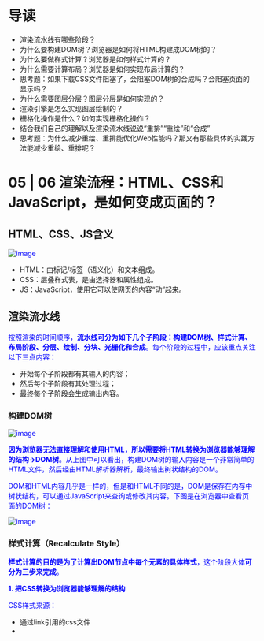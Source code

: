 # 导读
- 渲染流水线有哪些阶段？
- 为什么要构建DOM树？浏览器是如何将HTML构建成DOM树的？
- 为什么要做样式计算？浏览器是如何样式计算的？
- 为什么需要计算布局？浏览器是如何实现布局计算的？
- 思考题：如果下载CSS文件阻塞了，会阻塞DOM树的合成吗？会阻塞页面的显示吗？
- 为什么需要图层分层？图层分层是如何实现的？
- 渲染引擎是怎么实现图层绘制的？
- 栅格化操作是什么？如何实现栅格化操作？
- 结合我们自己的理解以及渲染流水线说说“重排”“重绘”和“合成”
- 思考题：为什么减少重绘、重排能优化Web性能吗？那又有那些具体的实践方法能减少重绘、重排呢？

# 05 | 06 渲染流程：HTML、CSS和JavaScript，是如何变成页面的？
## HTML、CSS、JS含义
![image](https://github.com/user-attachments/assets/6aa18f5a-3dd0-44ff-9156-a443348ddaa9)

- HTML：由标记/标签（语义化）和文本组成。
- CSS：层叠样式表，是由选择器和属性组成。
- JS：JavaScript，使用它可以使网页的内容“动”起来。

## 渲染流水线
按照渲染的时间顺序，**流水线可分为如下几个子阶段：构建DOM树、样式计算、布局阶段、分层、绘制、分块、光栅化和合成**。每个阶段的过程中，应该重点关注以下三点内容：
- 开始每个子阶段都有其输入的内容；
- 然后每个子阶段有其处理过程；
- 最终每个子阶段会生成输出内容。

### 构建DOM树
![image](https://github.com/user-attachments/assets/abfaf52d-c8e9-49e8-8ec7-a07d03d07018)

**因为浏览器无法直接理解和使用HTML，所以需要将HTML转换为浏览器能够理解的结构->DOM树**。从上图中可以看出，构建DOM树的输入内容是一个非常简单的HTML文件，然后经由HTML解析器解析，最终输出树状结构的DOM。

DOM和HTML内容几乎是一样的，但是和HTML不同的是，DOM是保存在内存中树状结构，可以通过JavaScript来查询或修改其内容。下图是在浏览器中查看页面的DOM树：

![image](https://github.com/user-attachments/assets/a3b51cd4-c9c9-4f47-bd5b-e236b562581a)

### 样式计算（Recalculate Style）

**样式计算的目的是为了计算出DOM节点中每个元素的具体样式**，这个阶段大体**可分为三步来完成**。

**1. 把CSS转换为浏览器能够理解的结构**

CSS样式来源：
- 通过link引用的css文件
- <style>标记内的CSS
- 元素的style属性内嵌的CSS

和HTML文件一样，**浏览器也是无法直接理解这些纯文本的CSS样式，所以当渲染引擎接收到CSS文本时，会执行一个转换操作，将CSS文本转换为浏览器可以理解的结构——styleSheets**。下图是在浏览器中查看页面的styleSheets：

![image](https://github.com/user-attachments/assets/bf140bbf-ac00-40a3-8489-07202e3fd08f)

**渲染引擎会把获取到的3种来源的CSS文本全部转换为styleSheets结构中的数据，并且该结构同时具备了查询和修改功能**，这会为后面的样式操作提供基础。

**2. 转换样式表中的属性值，使其标准化**

把现有的CSS文本转化为浏览器可以理解的结构后，接下来就要对其进行属性值的标准化操作。

![image](https://github.com/user-attachments/assets/82c2091b-ade7-450d-b89b-ce224410a5b5)

CSS文本中有很多属性值，如**2em、blue、bold，这些类型数值不容易被渲染引擎理解，所以需要将所有值转换为渲染引擎容易理解的、标准化的计算值，这个过程就是属性值标准化**。

**3. 计算出DOM树中每个节点的具体样式**

样式的属性已被标准化后，接下来就需要**计算DOM树中每个节点的样式属性，这就涉及到CSS的继承规则和层叠规则了**。

**CSS继承：就是每个DOM节点都包含有父节点的样式。**

```
body { font-size: 20px }
p {color:blue;}
span  {display: none}
div {font-weight: bold;color:red}
div  p {color:green;}
```

上述样式表最终应用到 DOM 节点的效果如下图所示：

![image](https://github.com/user-attachments/assets/a64d3f46-39bb-449e-8f37-128ecc0aecb2)

所有子节点都继承了父节点样式。比如 body 节点的 font-size 属性是 20，那 body 节点下面的所有节点的 font-size 都等于 20。

为了加深你对 CSS 继承的理解，你可以打开 Chrome 的“开发者工具”，选择第一个“element”标签，再选择“style”子标签，你会看到如下界面：

![image](https://github.com/user-attachments/assets/bfdd8f81-f99f-4a30-b099-dfff422417d8)

- 首先，可以选择要查看的元素的样式（位于图中的区域 2 中），在图中的第 1 个区域中点击对应的元素，就可以在下面的区域查看该元素的样式了。
- 其次，可以从样式来源（位于图中的区域 3 中）中查看样式的具体来源信息，看看是来源于样式文件，还是来源于 UserAgent 样式表。**UserAgent 样式，它是浏览器提供的一组默认样式，如果你不提供任何样式，默认使用的就是 UserAgent 样式**。最后，可以通过区域 2 和区域 3 来查看样式继承的具体过程。

以上就是 CSS 继承的一些特性，样式计算过程中，会根据 DOM 节点的继承关系来合理计算节点样式。

**CSS层叠：层叠是 CSS 的一个基本特征，它是一个定义了如何合并来自多个源的属性值的算法**。它在 CSS 处于核心地位，CSS 的全称“层叠样式表”正是强调了这一点。

**总之，样式计算阶段的目的是为了计算出 DOM 节点中每个元素的具体样式，在计算过程中需要遵守 CSS 的继承和层叠两个规则。这个阶段最终输出的内容是每个 DOM 节点的样式，并被保存在 ComputedStyle 的结构内**。

如果你想了解每个 DOM 元素最终的计算样式，可以打开 Chrome 的“开发者工具”，选择第一个“element”标签，然后再选择“Computed”子标签，如下图所示：

![image](https://github.com/user-attachments/assets/e63ae506-f4be-4779-99c5-d3dbbe871f81)

### 布局阶段

现在，我们有 DOM 树和 DOM 树中元素的样式，但这还不足以显示页面，因为我们还不知道 DOM 元素的几何位置信息。**接下来就需要计算出 DOM 树中可见元素的几何位置，我们把这个计算过程叫做布局**。

**Chrome 在布局阶段需要完成两个任务：创建布局树和布局计算。**

**创建布局树**

DOM 树还含有很多不可见的元素，比如 head 标签，还有使用了 display:none 属性的元素。所以在显示之前，我们还要额外地构建一棵**只包含可见元素布局树**。

![image](https://github.com/user-attachments/assets/c6c1cd7c-c466-431e-a17f-a194142d2a9f)

从上图可以看出，**DOM 树中所有不可见的节点都没有包含到布局树中**。

为了构建布局树，浏览器大体上完成了下面这些工作：
- 遍历 DOM 树中的所有可见节点，并把这些节点加到布局树中；
- 而不可见的节点会被布局树忽略掉，如 head 标签下面的全部内容，再比如 body.p.span 这个元素，因为它的属性包含 dispaly:none，所以这个元素也没有被包进布局树。

**布局计算**

在执行布局操作的时候，会把布局运算的结果重新写回布局树中，所以布局树既是输入内容也是输出内容，这是布局阶段一个不合理的地方，因为在布局阶段并没有清晰地将输入内容和输出内容区分开来。针对这个问题，Chrome 团队正在重构布局代码，下一代布局系统叫 LayoutNG，试图更清晰地分离输入和输出，从而让新设计的布局算法更加简单。

### 分层

现在我们有了布局树，而且每个元素的具体位置信息都计算出来了，那么接下来是不是就要开始着手绘制页面了？答案依然是否定的。

因为页面中有很多复杂的效果，如一些复杂的 3D 变换、页面滚动，或者使用 z-indexing 做 z 轴排序等，为了更加方便地实现这些效果，渲染引擎还需要为特定的节点生成专用的图层，并生成一棵对应的图层树（LayerTree）。如果你熟悉 PS，相信你会很容易理解图层的概念，正是这些图层叠加在一起构成了最终的页面图像。

**渲染引擎给页面分了很多图层，这些图层按照一定顺序叠加在一起，就形成了最终的页面**。下面我们再来看看这些图层和布局树节点之间的关系，如下图所示：

![image](https://github.com/user-attachments/assets/2e13be38-ed33-4b86-aa9c-4dfa0f96d644)

通常情况下，并不是布局树的每个节点都包含一个图层，如果一个节点没有对应的层，那么这个节点就从属于父节点的图层。如上图中的 span 标签没有专属图层，那么它们就从属于它们的父节点图层。但不管怎样，**最终每一个节点都会直接或者间接地从属于一个层**。那么需要满足什么条件，渲染引擎才会为特定的节点创建新的图层呢？**通常满足下面两点中任意一点的元素就可以被提升为单独的一个图层**：
- **拥有层叠上下文属性的元素会被提升为单独的一层**。

![image](https://github.com/user-attachments/assets/aa346e41-17b7-46a0-bff9-8c6652638719)

**明确定位属性的元素、定义透明属性的元素、使用 CSS 滤镜的元素等，都拥有层叠上下文属性**。

- **需要剪裁（clip）的地方也会被创建为图层**。

```
<style>
  div {
    width: 200;
    height: 200;
    overflow:auto;
    background: gray;
  } 
</style>
<body>
  <div >
    <p>所以元素有了层叠上下文的属性或者需要被剪裁，那么就会被提升成为单独一层，你可以参看下图：</p>
    <p>从上图我们可以看到，document层上有A和B层，而B层之上又有两个图层。这些图层组织在一起也是一颗树状结构。</p>
    <p>图层树是基于布局树来创建的，为了找出哪些元素需要在哪些层中，渲染引擎会遍历布局树来创建层树（Update LayerTree）。</p> 
  </div>
</body>
```

div 的大小限定为 200 * 200 像素，而 div 里面的文字内容比较多，文字所显示的区域肯定会超出 200 * 200 的面积，这时候就产生了剪裁，渲染引擎会把裁剪文字内容的一部分用于显示在 div 区域。

**出现这种裁剪情况的时候，渲染引擎会为文字部分单独创建一个层，如果出现滚动条，滚动条也会被提升为单独的层**。

### 图层绘制
**在完成图层树的构建之后，渲染引擎会对图层树中的每个图层进行绘制，会把一个图层的绘制拆分成很多小的绘制指令，然后再把这些指令按照顺序组成一个待绘制列表**，所以在图层绘制阶段，输出的内容就是这些待绘制列表。

![image](https://github.com/user-attachments/assets/0e5d1186-444c-4fc2-a204-edf19a57b460)

### 栅格化（raster）操作
绘制列表只是用来记录绘制顺序和绘制指令的列表，而**实际上绘制操作是由渲染引擎中的合成线程来完成的**。你可以结合下图来看下渲染主线程和合成线程之间的关系：

![image](https://github.com/user-attachments/assets/b58a8227-d0ad-4704-8ad6-beb266f7dd1b)

如上图所示，当图层的绘制列表准备好之后，主线程会把该绘制列表提交（commit）给合成线程。

合成线程是怎么工作的：
- 在有些情况下，有的图层可以很大，比如有的页面你使用滚动条要滚动好久才能滚动到底部，但是通过视口，用户只能看到页面的很小一部分，所以在这种情况下，要绘制出所有图层内容的话，就会产生太大的开销，而且也没有必要，所以**合成线程会将图层划分为图块（tile）**，这些图块的大小通常是 256x256 或者 512x512，如下图所示：

![image](https://github.com/user-attachments/assets/95034ab9-ff5f-4012-b120-29ed4613aa5d)

- **然后合成线程会按照视口附近的图块来优先生成位图，实际生成位图的操作是由栅格化来执行的**。**所谓栅格化，是指将图块转换为位图。而图块是栅格化执行的最小单位**。**渲染进程维护了一个栅格化的线程池，所有的图块栅格化都是在线程池内执行的**。

通常，栅格化过程都会使用 GPU 来加速生成，**使用 GPU 生成位图的过程叫快速栅格化，或者 GPU 栅格化，生成的位图被保存在 GPU 内存中**。GPU 操作是运行在 GPU 进程中，如果栅格化操作使用了 GPU，那么最终生成位图的操作是在 GPU 中完成的，这就涉及到了跨进程操作。具体形式你可以参考下图：


从图中可以看出，渲染进程把生成图块的指令发送给 GPU，然后在 GPU 中执行生成图块的位图，并保存在 GPU 的内存中。

### 合成和显示
一旦所有图块都被光栅化，合成线程就会生成一个绘制图块的命令——“DrawQuad”，然后将该命令提交给浏览器进程。

浏览器进程里面有一个叫 viz 的组件，用来接收合成线程发过来的 DrawQuad 命令，然后根据 DrawQuad 命令，将其页面内容绘制到内存中，最后再将内存显示在屏幕上。

到这里，经过这一系列的阶段，编写好的 HTML、CSS、JavaScript 等文件，经过浏览器就会显示出漂亮的页面了。

## 渲染流水线总结
我们现在已经分析完了整个渲染流程，从 HTML 到 DOM、样式计算、布局、图层、绘制、光栅化、合成和显示。下面我用一张图来总结下这整个渲染流程：

![image](https://github.com/user-attachments/assets/e42ecdeb-1121-4945-a452-2b0769e1202d)

结合上图，一个完整的渲染流程大致可总结为如下：
1. 渲染进程将 HTML 内容转换为能够读懂的 DOM 树结构。
2. 渲染引擎将 CSS 样式表转化为浏览器可以理解的 styleSheets，计算出 DOM 节点的样式。
3. 创建布局树，并计算元素的布局信息。
4. 对布局树进行分层，并生成分层树。
5. 为每个图层生成绘制列表，并将其提交到合成线程。
6. 合成线程将图层分成图块，并在光栅化线程池中将图块转换成位图。
7. 合成线程发送绘制图块命令 DrawQuad 给浏览器进程。
8. 浏览器进程根据 DrawQuad 消息生成页面，并显示到显示器上。

## 相关概念
### 重排：更新了元素的几何属性
![image](https://github.com/user-attachments/assets/6d81d4e6-91e2-401c-9d29-0af70bc8d965)

从上图可以看出，如果你通过 JavaScript 或者 CSS 修改元素的几何位置属性，例如改变元素的宽度、高度等，那么浏览器会触发重新布局，解析之后的一系列子阶段，这个过程就叫重排。无疑，重排需要更新完整的渲染流水线，所以开销也是最大的。

### 重绘：更新元素的绘制属性
![image](https://github.com/user-attachments/assets/3993f267-516e-4623-b668-1d42602bdd3b)

从图中可以看出，如果修改了元素的背景颜色，那么布局阶段将不会被执行，因为并没有引起几何位置的变换，所以就直接进入了绘制阶段，然后执行之后的一系列子阶段，这个过程就叫重绘。**相较于重排操作，重绘省去了布局和分层阶段，所以执行效率会比重排操作要高一些**。

### 直接合成阶段
那如果你更改一个既不是布局也不要绘制的属性，会发生什么变化呢？渲染引擎将跳过布局和绘制，只执行后续的合成操作，我们把这个过程叫做合成。具体流程参考下图：

![image](https://github.com/user-attachments/assets/ccc46b1b-59d9-423e-b881-bf1007583e71)

在上图中，我们使用了 CSS 的 transform 来实现动画效果，这可以避开重排和重绘阶段，直接在非主线程上执行合成动画操作。这样的效率是最高的，因为是在非主线程上合成，并没有占用主线程的资源，另外也避开了布局和绘制两个子阶段，所以相对于重绘和重排，合成能大大提升绘制效率。

## 引发重排的操作
### 1. 修改几何属性
任何改变元素几何属性的操作都会引发重排，例如：
- 改变元素的宽度、高度、边距、边框、填充等。
- 改变元素的 `display`、`position`、`float`、`top`、`left`、`right`、`bottom` 等属性。

```javascript
element.style.width = '100px';
element.style.height = '200px';
element.style.margin = '10px';
element.style.padding = '5px';
element.style.border = '1px solid black';
element.style.display = 'block';
element.style.position = 'absolute';
element.style.top = '50px';
element.style.left = '50px';
```

### 2. 添加或删除DOM节点
添加、删除或移动DOM节点会引发重排，因为这些操作会改变文档的结构。

```javascript
const newElement = document.createElement('div');
document.body.appendChild(newElement); // 添加节点
document.body.removeChild(newElement); // 删除节点
```

### 3. 修改内容
修改元素的文本内容或属性会引发重排，因为这些操作可能会改变元素的尺寸和布局。

```javascript
element.textContent = 'New content';
element.setAttribute('class', 'new-class');
```

### 4. 读取布局信息
读取某些布局信息会强制浏览器进行重排，以确保返回的值是最新的。这些属性和方法包括：

- `offsetWidth`、`offsetHeight`、`offsetTop`、`offsetLeft`
- `clientWidth`、`clientHeight`、`clientTop`、`clientLeft`
- `scrollWidth`、`scrollHeight`、`scrollTop`、`scrollLeft`
- `getComputedStyle` 方法

```javascript
const width = element.offsetWidth;
const height = element.offsetHeight;
const style = window.getComputedStyle(element);
```

### 5. 改变窗口大小
改变浏览器窗口的大小会引发重排，因为需要重新计算所有元素的布局。

### 6. 改变字体
改变元素的字体属性（如 `font-size`、`font-family`）会引发重排，因为这些操作可能会改变文本的尺寸和布局。

```javascript
element.style.fontSize = '16px';
element.style.fontFamily = 'Arial';
```

### 7. CSS伪类
某些CSS伪类（如 `:hover`、`:focus`）的状态变化也会引发重排。

```css
.element:hover {
    width: 200px;
}
```

### 优化建议
为了减少重排的次数和性能消耗，可以采取以下优化措施：

1. **合并样式更改**：将多次样式更改合并为一次更改，减少重排的次数。

```javascript
// 不推荐：多次更改样式
element.style.width = '100px';
element.style.height = '200px';

// 推荐：合并更改
element.style.cssText = 'width: 100px; height: 200px;';
```

2. **使用类名替代内联样式**：通过添加或删除类名来更改样式，而不是直接修改内联样式。

```javascript
// 不推荐：直接修改内联样式
element.style.display = 'none';

// 推荐：使用类名
element.classList.add('hidden');
```

3. **批量操作DOM**：在进行多次DOM操作时，使用文档片段（DocumentFragment）或将元素脱离文档流，操作完成后再插入文档。

```javascript
// 使用文档片段
const fragment = document.createDocumentFragment();
for (let i = 0; i < 100; i++) {
    const newElement = document.createElement('div');
    fragment.appendChild(newElement);
}
document.body.appendChild(fragment);
```

4. **缓存布局信息**：如果需要多次访问布局信息，应将其缓存起来，避免多次触发重排。

```javascript
// 不推荐：多次访问布局信息
const width = element.offsetWidth;
const height = element.offsetHeight;
const top = element.offsetTop;

// 推荐：缓存布局信息
const rect = element.getBoundingClientRect();
const width = rect.width;
const height = rect.height;
const top = rect.top;
```

通过理解和避免引发重排的操作，可以显著提高网页的性能和用户体验。

## 引发重绘的操作
### 1. 改变颜色
改变元素的颜色属性（如 `color`、`background-color`、`border-color`）会引发重绘。

```javascript
element.style.color = 'red';
element.style.backgroundColor = 'blue';
element.style.borderColor = 'green';
```

### 2. 改变背景图片
改变元素的背景图片（如 `background-image`）会引发重绘。

```javascript
element.style.backgroundImage = 'url("image.jpg")';
```

### 3. 改变边框样式
改变元素的边框样式（如 `border-style`、`border-width`）会引发重绘。

```javascript
element.style.borderStyle = 'solid';
element.style.borderWidth = '2px';
```

### 4. 改变阴影
改变元素的阴影（如 `box-shadow`、`text-shadow`）会引发重绘。

```javascript
element.style.boxShadow = '10px 10px 5px #888888';
element.style.textShadow = '2px 2px 5px #000000';
```

### 5. 改变透明度
改变元素的透明度（如 `opacity`）会引发重绘。

```javascript
element.style.opacity = '0.5';
```

### 6. 改变可见性
改变元素的可见性（如 `visibility`）会引发重绘。

```javascript
element.style.visibility = 'hidden';
```

### 7. 改变背景渐变
改变元素的背景渐变（如 `background`）会引发重绘。

```javascript
element.style.background = 'linear-gradient(to right, red, yellow)';
```

### 8. 改变伪元素样式
改变伪元素（如 `::before`、`::after`）的样式会引发重绘。

```css
.element::before {
    content: '';
    background-color: red;
}
```

### 优化建议
为了减少重绘的次数和性能消耗，可以采取以下优化措施：

1. **合并样式更改**：将多次样式更改合并为一次更改，减少重绘的次数。

```javascript
// 不推荐：多次更改样式
element.style.color = 'red';
element.style.backgroundColor = 'blue';

// 推荐：合并更改
element.style.cssText = 'color: red; background-color: blue;';
```

2. **使用类名替代内联样式**：通过添加或删除类名来更改样式，而不是直接修改内联样式。

```javascript
// 不推荐：直接修改内联样式
element.style.visibility = 'hidden';

// 推荐：使用类名
element.classList.add('hidden');
```

3. **批量操作DOM**：在进行多次DOM操作时，使用文档片段（DocumentFragment）或将元素脱离文档流，操作完成后再插入文档。

```javascript
// 使用文档片段
const fragment = document.createDocumentFragment();
for (let i = 0; i < 100; i++) {
    const newElement = document.createElement('div');
    fragment.appendChild(newElement);
}
document.body.appendChild(fragment);
```

4. **减少不必要的重绘**：避免频繁改变会引发重绘的属性，尤其是在动画和交互中。

```javascript
// 不推荐：频繁改变透明度
element.style.opacity = '0.5';
element.style.opacity = '1';

// 推荐：使用CSS动画
element.classList.add('fade-in');
```

通过理解和避免引发重绘的操作，可以显著提高网页的性能和用户体验。
